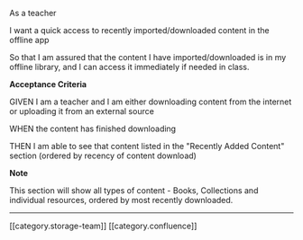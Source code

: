 As a teacher

I want a quick access to recently imported/downloaded content in the offline app

So that I am assured that the content I have imported/downloaded is in my offline library, and I can access it immediately if needed in class. 



 **Acceptance Criteria** 

GIVEN I am a teacher and I am either downloading content from the internet or uploading it from an external source

WHEN the content has finished downloading

THEN I am able to see that content listed in the "Recently Added Content" section (ordered by recency of content download) 



 **Note** 

This section will show all types of content - Books, Collections and individual resources, ordered by most recently downloaded. 



*****

[[category.storage-team]] 
[[category.confluence]] 
